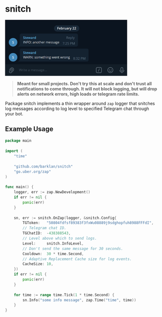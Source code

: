 # snitch

<img src="docs/tg.png" width=400 />

>**Meant for small projects. Don't try this at scale and don't trust all notifications to come through. It will not block logging, but will drop alerts on network errors, high loads or telegram rate limits.**

Package snitch implements a thin wrapper around `zap` logger
that snitches log messages according to log level to specified
Telegram chat through your bot.

## Example Usage

```go
package main

import (
	"time"

	"github.com/barklan/snitch"
	"go.uber.org/zap"
)

func main() {
	logger, err := zap.NewDevelopment()
	if err != nil {
		panic(err)
	}

	sn, err := snitch.OnZap(logger, &snitch.Config{
		TGToken:   "50804fdfsf89383f3fxWu08889j9sdghopfuh8988FFFdI",
		// Telegram chat ID.
		TGChatID:  -438388543,
		// Level above which to send logs.
		Level:     snitch.InfoLevel,
		// Don't send the same message for 30 seconds.
		Cooldown:  30 * time.Second,
		// Adaptive Replacement Cache size for log events.
		CacheSize: 10,
	})
	if err != nil {
		panic(err)
	}

	for time := range time.Tick(1 * time.Second) {
		sn.Info("some info message", zap.Time("time", time))
	}
}
```
